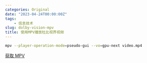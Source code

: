 ```yaml
---
categories: Original
date: "2023-04-24T00:00:00Z"
tags:
    - 信息技术
slug: dolby-vision-mpv
title: 使用MPV播放杜比视界视频
---
```


```bash
mpv --player-operation-mode=pseudo-gui --vo=gpu-next video.mp4
```

[获取 MPV](https://mpv.io/)
